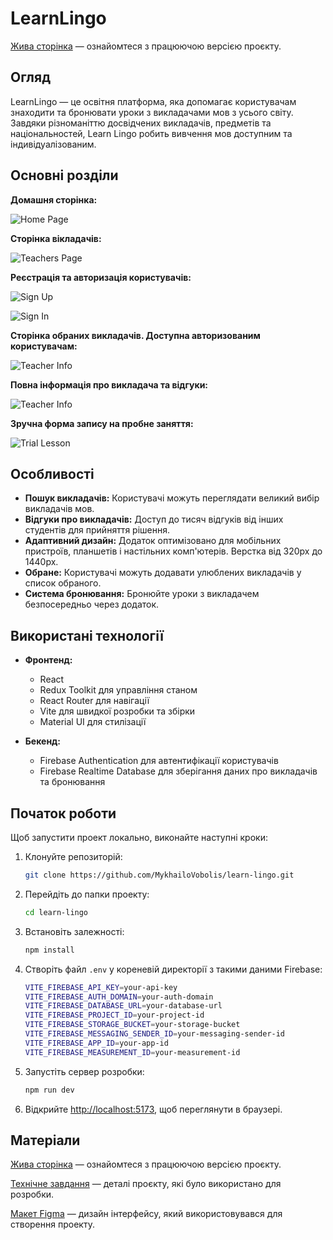 # LearnLingo

[Жива сторінка](https://top-learn-lingo.vercel.app/) — ознайомтеся з працюючою версією проєкту.

## Огляд

LearnLingo — це освітня платформа, яка допомагає користувачам знаходити та бронювати уроки з викладачами мов з усього світу. Завдяки різноманіттю досвідчених викладачів, предметів та національностей, Learn Lingo робить вивчення мов доступним та індивідуалізованим.

## Основні розділи

**Домашня сторінка:**

![Home Page](./src/assets/images/home-page.png)

**Cторінка вікладачів:**

![Teachers Page](./src/assets/images/teachers-page.png)

**Реєстрація та авторизація користувачів:**

![Sign Up](./src/assets/images/sign-up.png)

![Sign In](./src/assets/images/sign-in.png)

**Сторінка обраних викладачів. Доступна авторизованим користувачам:**

![Teacher Info](./src/assets/images/favorite-teachers-page.png)

**Повна інформація про викладача та відгуки:**

![Teacher Info](./src/assets/images/teacher-info.png)

**Зручна форма запису на пробне заняття:**

![Trial Lesson](./src/assets/images/trial-lesson.png)

## Особливості

- **Пошук викладачів:** Користувачі можуть переглядати великий вибір викладачів мов.
- **Відгуки про викладачів:** Доступ до тисяч відгуків від інших студентів для прийняття рішення.
- **Адаптивний дизайн:** Додаток оптимізовано для мобільних пристроїв, планшетів і настільних комп'ютерів. Верстка від 320рх до 1440рх.
- **Обране:** Користувачі можуть додавати улюблених викладачів у список обраного.
- **Система бронювання:** Бронюйте уроки з викладачем безпосередньо через додаток.

## Використані технології

- **Фронтенд:**

  - React
  - Redux Toolkit для управління станом
  - React Router для навігації
  - Vite для швидкої розробки та збірки
  - Material UI для стилізації

- **Бекенд:**
  - Firebase Authentication для автентифікації користувачів
  - Firebase Realtime Database для зберігання даних про викладачів та бронювання

## Початок роботи

Щоб запустити проект локально, виконайте наступні кроки:

1. Клонуйте репозиторій:

   ```bash
   git clone https://github.com/MykhailoVobolis/learn-lingo.git
   ```

2. Перейдіть до папки проекту:

   ```bash
   cd learn-lingo
   ```

3. Встановіть залежності:

   ```bash
   npm install
   ```

4. Створіть файл `.env` у кореневій директорії з такими даними Firebase:

   ```bash
   VITE_FIREBASE_API_KEY=your-api-key
   VITE_FIREBASE_AUTH_DOMAIN=your-auth-domain
   VITE_FIREBASE_DATABASE_URL=your-database-url
   VITE_FIREBASE_PROJECT_ID=your-project-id
   VITE_FIREBASE_STORAGE_BUCKET=your-storage-bucket
   VITE_FIREBASE_MESSAGING_SENDER_ID=your-messaging-sender-id
   VITE_FIREBASE_APP_ID=your-app-id
   VITE_FIREBASE_MEASUREMENT_ID=your-measurement-id
   ```

5. Запустіть сервер розробки:

   ```bash
   npm run dev
   ```

6. Відкрийте [http://localhost:5173](http://localhost:5173), щоб переглянути в браузері.

## Матеріали

[Жива сторінка](https://top-learn-lingo.vercel.app/) — ознайомтеся з працюючою версією проєкту.

[Технічне завдання](https://docs.google.com/document/d/1ZB_MFgnnJj7t7OXtv5hESSwY6xRgVoACZKzgZczWc3Y/edit) — деталі проєкту, які було використано для розробки.

[Макет Figma](https://www.figma.com/file/dewf5jVviSTuWMMyU3d8Mc/%D0%9F%D0%B5%D1%82-%D0%BF%D1%80%D0%BE%D1%94%D0%BA%D1%82-%D0%B4%D0%BB%D1%8F-%D0%9A%D0%A6?type=design&node-id=0-1&mode=design&t=jCmjSs9PeOjObYSc-0) — дизайн інтерфейсу, який використовувався для створення проекту.
